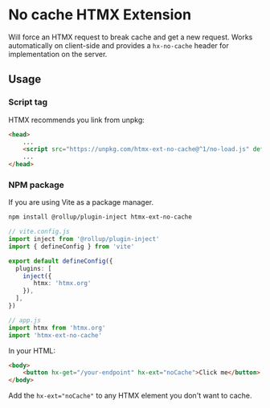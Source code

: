 # No cache HTMX Extension

Will force an HTMX request to break cache and get a new request. Works automatically on client-side and provides a `hx-no-cache` header for implementation on the server.

## Usage

### Script tag

HTMX recommends you link from unpkg:

```html
<head>
    ...
    <script src="https://unpkg.com/htmx-ext-no-cache@^1/no-load.js" defer></script>
    ...
</head>
```

### NPM package

If you are using Vite as a package manager.

```bash
npm install @rollup/plugin-inject htmx-ext-no-cache
```

```ts
// vite.config.js
import inject from '@rollup/plugin-inject'
import { defineConfig } from 'vite'

export default defineConfig({
  plugins: [
    inject({
       htmx: 'htmx.org'
    }),
  ],
})
```

```ts
// app.js
import htmx from 'htmx.org'
import 'htmx-ext-no-cache'
```

In your HTML:

```html
<body>
    <button hx-get="/your-endpoint" hx-ext="noCache">Click me</button>
</body>
```

Add the `hx-ext="noCache"` to any HTMX element you don't want to cache.

